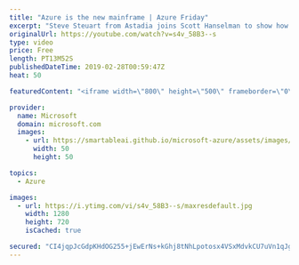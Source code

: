 ```yaml
---
title: "Azure is the new mainframe | Azure Friday"
excerpt: "Steve Steuart from Astadia joins Scott Hanselman to show how a mainframe reference architecture based on Azure enables you to deploy your mainframe assets to a native Azure environment. You can the leverage all the available Azure services with your new mainframe in the cloud, including AI, Power BI,"
originalUrl: https://youtube.com/watch?v=s4v_58B3--s
type: video
price: Free
length: PT13M52S
publishedDateTime: 2019-02-28T00:59:47Z
heat: 50

featuredContent: "<iframe width=\"800\" height=\"500\" frameborder=\"0\" src=\"https://www.youtube.com/embed/s4v_58B3--s\" allow=\"accelerometer; autoplay; encrypted-media; gyroscope; picture-in-picture\" allowfullscreen></iframe>"

provider:
  name: Microsoft
  domain: microsoft.com
  images:
    - url: https://smartableai.github.io/microsoft-azure/assets/images/organizations/microsoft.com-50x50.jpg
      width: 50
      height: 50

topics:
  - Azure

images:
  - url: https://i.ytimg.com/vi/s4v_58B3--s/maxresdefault.jpg
    width: 1280
    height: 720
    isCached: true

secured: "CI4jqpJcGdpKHdOG255+jEwErNs+kGhj8tNhLpotosx4VSxMdvkCU7uVn1qJgUKh+NT3efyEUxr3cOZ4mjcCB6FtSI9t3wGa3UVc7fWvmY4U2k8kFgqfOh6Sm4yolI0gql16UH50CmmCrszr7QUPyIzo5D44kCbeBLV1aCmsBY1OB3OmuADTQiTqbgv0Kh36qPBvFRHcujCTBrFKD7jA9onqDezsClPn5GVvZ6QLX/RwcF0BFKs/HP3FPwSqZeZ/sSsl3ueAzSXbeL5pO4bgFMawAINzuqLkd2GghxvBHSL509btSBX1Y33GqnDUYL6Vs9gRbcLupefNNGxePJQAGlFM5W/l3dMqfgU05ifuuMlhr3TCIqSp7n7ss5skJUgGBML6jYKrgZaEztZP3UZbTc6lqTpe468l0bzw1VxRBG8=;kfx4tdR91NaCMmXNeQcZtQ=="
---
```



